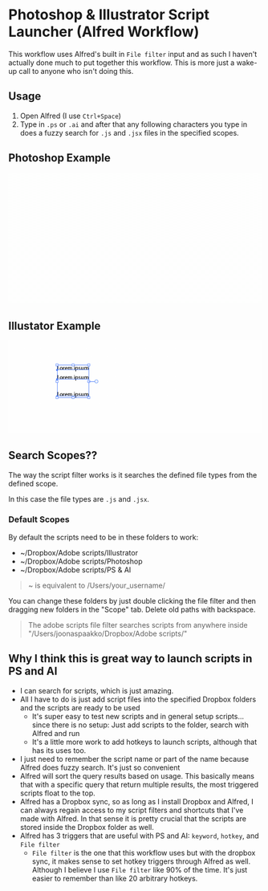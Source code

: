 # Photoshop & Illustrator Script Launcher (Alfred Workflow)

This workflow uses Alfred's built in `File filter` input and as such I haven't actually done much to put together this workflow. This is more just a wake-up call to anyone who isn't doing this.

## Usage

1. Open Alfred (I use `Ctrl+Space`)
2. Type in `.ps` or `.ai` and after that any following characters you type in does a fuzzy search for `.js` and `.jsx` files in the specified scopes.

## Photoshop Example

![](photoshop-example.gif)

## Illustator Example

![](illustrator-example.gif)

## Search Scopes??

The way the script filter works is it searches the defined file types from the defined scope.

In this case the file types are `.js` and `.jsx`.

### Default Scopes

By default the scripts need to be in these folders to work:

- ~/Dropbox/Adobe scripts/Illustrator
- ~/Dropbox/Adobe scripts/Photoshop
- ~/Dropbox/Adobe scripts/PS & AI

> ~ is equivalent to /Users/your_username/

You can change these folders by just double clicking the file filter and then dragging new folders in the "Scope" tab. Delete old paths with backspace.

> The adobe scripts file filter searches scripts from anywhere inside "/Users/joonaspaakko/Dropbox/Adobe scripts/"

## Why I think this is great way to launch scripts in PS and AI

- I can search for scripts, which is just amazing.
- All I have to do is just add script files into the specified Dropbox folders and the scripts are ready to be used
	- It's super easy to test new scripts and in general setup scripts... since there is no setup: Just add scripts to the folder, search with Alfred and run
	- It's a little more work to add hotkeys to launch scripts, although that has its uses too.
- I just need to remember the script name or part of the name because Alfred does fuzzy search. It's just so convenient
- Alfred will sort the query results based on usage. This basically means that with a specific query that return multiple results, the most triggered scripts float to the top.
- Alfred has a Dropbox sync, so as long as I install Dropbox and Alfred, I can always regain access to my script filters and shortcuts that I've made with Alfred. In that sense it is pretty crucial that the scripts are stored inside the Dropbox folder as well.
- Alfred has 3 triggers that are useful with PS and AI: `keyword`, `hotkey`, and `File filter`
	- `File filter` is the one that this workflow uses but with the dropbox sync, it makes sense to set hotkey triggers through Alfred as well. Although I believe I use `File filter` like 90% of the time. It's just easier to remember than like 20 arbitrary hotkeys.
